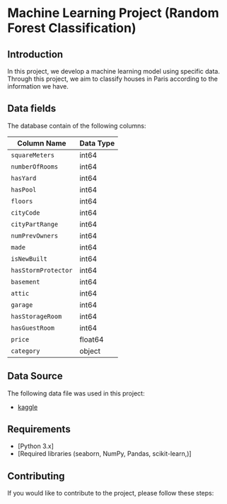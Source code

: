 # Machine Learning Project (Random Forest Classification)

## Introduction
In this project, we develop a machine learning model using specific data. Through this project, we aim to classify houses in Paris according to the information we have.

## Data fields

The database contain of the following columns:

| Column Name         | Data Type |
|---------------------|-----------|
| `squareMeters`      | int64     |
| `numberOfRooms`     | int64     |
| `hasYard`           | int64     |
| `hasPool`           | int64     |
| `floors`            | int64     |
| `cityCode`          | int64     |
| `cityPartRange`     | int64     |
| `numPrevOwners`     | int64     |
| `made`              | int64     |
| `isNewBuilt`        | int64     |
| `hasStormProtector` | int64     |
| `basement`          | int64     |
| `attic`             | int64     |
| `garage`            | int64     |
| `hasStorageRoom`    | int64     |
| `hasGuestRoom`      | int64     |
| `price`             | float64   |
| `category`          | object    |

## Data Source
The following data file was used in this project:

- [kaggle](https://www.kaggle.com/datasets/mssmartypants/paris-housing-classification)


## Requirements
- [Python 3.x]
- [Required libraries (seaborn, NumPy, Pandas, scikit-learn,)]

## Contributing
If you would like to contribute to the project, please follow these steps:


